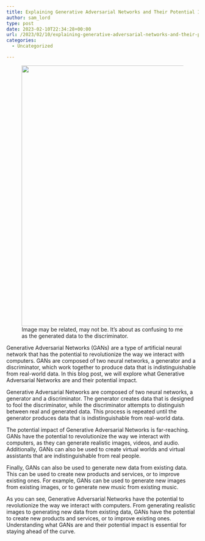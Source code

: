 ```yaml
---
title: Explaining Generative Adversarial Networks and Their Potential Impact (Reader Suggestion from NoNamePerson)
author: sam_lord
type: post
date: 2023-02-10T22:34:28+00:00
url: /2023/02/10/explaining-generative-adversarial-networks-and-their-potential-impact-reader-suggestion-from-nonameperson/
categories:
  - Uncategorized

---
```

<figure class="wp-block-image size-full"><img decoding="async" loading="lazy" width="1024" height="683" src="https://www.sparksammy.com/wp-content/uploads/2023/02/123d3ec6-5e71-49e9-a534-b57ae519e994.jpg" alt="" class="wp-image-425" srcset="https://www.sparksammy.com/wp-content/uploads/2023/02/123d3ec6-5e71-49e9-a534-b57ae519e994.jpg 1024w, https://www.sparksammy.com/wp-content/uploads/2023/02/123d3ec6-5e71-49e9-a534-b57ae519e994-300x200.jpg 300w, https://www.sparksammy.com/wp-content/uploads/2023/02/123d3ec6-5e71-49e9-a534-b57ae519e994-768x512.jpg 768w" sizes="(max-width: 1024px) 100vw, 1024px" /><figcaption class="wp-element-caption">Image may be related, may not be. It&#8217;s about as confusing to me as the generated data to the discriminator.</figcaption></figure> 

Generative Adversarial Networks (GANs) are a type of artificial neural network that has the potential to revolutionize the way we interact with computers. GANs are composed of two neural networks, a generator and a discriminator, which work together to produce data that is indistinguishable from real-world data. In this blog post, we will explore what Generative Adversarial Networks are and their potential impact.

Generative Adversarial Networks are composed of two neural networks, a generator and a discriminator. The generator creates data that is designed to fool the discriminator, while the discriminator attempts to distinguish between real and generated data. This process is repeated until the generator produces data that is indistinguishable from real-world data.

The potential impact of Generative Adversarial Networks is far-reaching. GANs have the potential to revolutionize the way we interact with computers, as they can generate realistic images, videos, and audio. Additionally, GANs can also be used to create virtual worlds and virtual assistants that are indistinguishable from real people.

Finally, GANs can also be used to generate new data from existing data. This can be used to create new products and services, or to improve existing ones. For example, GANs can be used to generate new images from existing images, or to generate new music from existing music.

As you can see, Generative Adversarial Networks have the potential to revolutionize the way we interact with computers. From generating realistic images to generating new data from existing data, GANs have the potential to create new products and services, or to improve existing ones. Understanding what GANs are and their potential impact is essential for staying ahead of the curve.